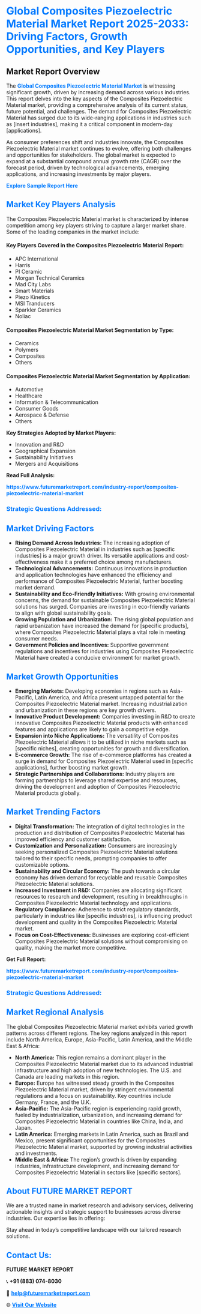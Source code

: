 <h1 style="color: #007BFF;">Global Composites Piezoelectric Material Market Report 2025-2033: Driving Factors, Growth Opportunities, and Key Players</h1>

<section id="overview">
<h2>Market Report Overview</h2>
<p>The <a href="https://www.futuremarketreport.com/industry-report/composites-piezoelectric-material-market" style="color: #007BFF; text-decoration: none;"><strong>Global Composites Piezoelectric Material Market</strong></a> is witnessing significant growth, driven by increasing demand across various industries. This report delves into the key aspects of the Composites Piezoelectric Material market, providing a comprehensive analysis of its current status, future potential, and challenges. The demand for Composites Piezoelectric Material has surged due to its wide-ranging applications in industries such as [insert industries], making it a critical component in modern-day [applications].</p>
<p>As consumer preferences shift and industries innovate, the Composites Piezoelectric Material market continues to evolve, offering both challenges and opportunities for stakeholders. The global market is expected to expand at a substantial compound annual growth rate (CAGR) over the forecast period, driven by technological advancements, emerging applications, and increasing investments by major players.</p>
</section>

<section id="overview">
<p><a href="https://www.futuremarketreport.com/request-sample/reportId=27033" style="color: #007BFF; text-decoration: none;"><strong>Explore Sample Report Here</strong></a></p>
</section>

<section id="key-players">
<h2 style="color: #007BFF;">Market Key Players Analysis</h2>
<p>The Composites Piezoelectric Material market is characterized by intense competition among key players striving to capture a larger market share. Some of the leading companies in the market include:</p>
<h4>Key Players Covered in the Composites Piezoelectric Material Report:</h4>
<ul><li>APC International</li><li>Harris</li><li>PI Ceramic</li><li>Morgan Technical Ceramics</li><li>Mad City Labs</li><li>Smart Materials</li><li>Piezo Kinetics</li><li>MSI Tranducers</li><li>Sparkler Ceramics</li><li>Noliac</li></ul>
<h4>Composites Piezoelectric Material Market Segmentation by Type:</h4>
<ul><li>Ceramics</li><li>Polymers</li><li>Composites</li><li>Others</li></ul>

<h4>Composites Piezoelectric Material Market Segmentation by Application:</h4>
<ul><li>Automotive</li><li>Healthcare</li><li>Information &amp; Telecommunication</li><li>Consumer Goods</li><li>Aerospace &amp; Defense</li><li>Others</li></ul>
<p><strong>Key Strategies Adopted by Market Players:</strong></p>
<ul>
<li>Innovation and R&D</li>
<li>Geographical Expansion</li>
<li>Sustainability Initiatives</li>
<li>Mergers and Acquisitions</li>
</ul>
</section>

<section>
<p><strong>Read Full Analysis: </strong></p><a href="https://www.futuremarketreport.com/industry-report/composites-piezoelectric-material-market" style="color: #007BFF; text-decoration: none;"><strong>https://www.futuremarketreport.com/industry-report/composites-piezoelectric-material-market</strong></a>
<h3 style="color: #007BFF;">Strategic Questions Addressed:</h3>
</section>

<section id="driving-factors">
<h2 style="color: #007BFF;">Market Driving Factors</h2>
<ul>
<li><strong>Rising Demand Across Industries:</strong> The increasing adoption of Composites Piezoelectric Material in industries such as [specific industries] is a major growth driver. Its versatile applications and cost-effectiveness make it a preferred choice among manufacturers.</li>
<li><strong>Technological Advancements:</strong> Continuous innovations in production and application technologies have enhanced the efficiency and performance of Composites Piezoelectric Material, further boosting market demand.</li>
<li><strong>Sustainability and Eco-Friendly Initiatives:</strong> With growing environmental concerns, the demand for sustainable Composites Piezoelectric Material solutions has surged. Companies are investing in eco-friendly variants to align with global sustainability goals.</li>
<li><strong>Growing Population and Urbanization:</strong> The rising global population and rapid urbanization have increased the demand for [specific products], where Composites Piezoelectric Material plays a vital role in meeting consumer needs.</li>
<li><strong>Government Policies and Incentives:</strong> Supportive government regulations and incentives for industries using Composites Piezoelectric Material have created a conducive environment for market growth.</li>
</ul>
</section>

<section id="growth-opportunities">
<h2 style="color: #007BFF;">Market Growth Opportunities</h2>
<ul>
<li><strong>Emerging Markets:</strong> Developing economies in regions such as Asia-Pacific, Latin America, and Africa present untapped potential for the Composites Piezoelectric Material market. Increasing industrialization and urbanization in these regions are key growth drivers.</li>
<li><strong>Innovative Product Development:</strong> Companies investing in R&D to create innovative Composites Piezoelectric Material products with enhanced features and applications are likely to gain a competitive edge.</li>
<li><strong>Expansion into Niche Applications:</strong> The versatility of Composites Piezoelectric Material allows it to be utilized in niche markets such as [specific niches], creating opportunities for growth and diversification.</li>
<li><strong>E-commerce Growth:</strong> The rise of e-commerce platforms has created a surge in demand for Composites Piezoelectric Material used in [specific applications], further boosting market growth.</li>
<li><strong>Strategic Partnerships and Collaborations:</strong> Industry players are forming partnerships to leverage shared expertise and resources, driving the development and adoption of Composites Piezoelectric Material products globally.</li>
</ul>
</section>

<section id="trending-factors">
<h2 style="color: #007BFF;">Market Trending Factors</h2>
<ul>
<li><strong>Digital Transformation:</strong> The integration of digital technologies in the production and distribution of Composites Piezoelectric Material has improved efficiency and customer satisfaction.</li>
<li><strong>Customization and Personalization:</strong> Consumers are increasingly seeking personalized Composites Piezoelectric Material solutions tailored to their specific needs, prompting companies to offer customizable options.</li>
<li><strong>Sustainability and Circular Economy:</strong> The push towards a circular economy has driven demand for recyclable and reusable Composites Piezoelectric Material solutions.</li>
<li><strong>Increased Investment in R&D:</strong> Companies are allocating significant resources to research and development, resulting in breakthroughs in Composites Piezoelectric Material technology and applications.</li>
<li><strong>Regulatory Compliance:</strong> Adherence to strict regulatory standards, particularly in industries like [specific industries], is influencing product development and quality in the Composites Piezoelectric Material market.</li>
<li><strong>Focus on Cost-Effectiveness:</strong> Businesses are exploring cost-efficient Composites Piezoelectric Material solutions without compromising on quality, making the market more competitive.</li>
</ul>
</section>

<section>
<p><strong>Get Full Report: </strong></p><a href="https://www.futuremarketreport.com/industry-report/composites-piezoelectric-material-market" style="color: #007BFF; text-decoration: none;"><strong>https://www.futuremarketreport.com/industry-report/composites-piezoelectric-material-market</strong></a>
<h3 style="color: #007BFF;">Strategic Questions Addressed:</h3>
</section>


<section id="regional-analysis">
<h2 style="color: #007BFF;">Market Regional Analysis</h2>
<p>The global Composites Piezoelectric Material market exhibits varied growth patterns across different regions. The key regions analyzed in this report include North America, Europe, Asia-Pacific, Latin America, and the Middle East & Africa:</p>
<ul>
<li><strong>North America:</strong> This region remains a dominant player in the Composites Piezoelectric Material market due to its advanced industrial infrastructure and high adoption of new technologies. The U.S. and Canada are leading markets in this region.</li>
<li><strong>Europe:</strong> Europe has witnessed steady growth in the Composites Piezoelectric Material market, driven by stringent environmental regulations and a focus on sustainability. Key countries include Germany, France, and the U.K.</li>
<li><strong>Asia-Pacific:</strong> The Asia-Pacific region is experiencing rapid growth, fueled by industrialization, urbanization, and increasing demand for Composites Piezoelectric Material in countries like China, India, and Japan.</li>
<li><strong>Latin America:</strong> Emerging markets in Latin America, such as Brazil and Mexico, present significant opportunities for the Composites Piezoelectric Material market, supported by growing industrial activities and investments.</li>
<li><strong>Middle East & Africa:</strong> The region’s growth is driven by expanding industries, infrastructure development, and increasing demand for Composites Piezoelectric Material in sectors like [specific sectors].</li>
</ul>
</section>

<footer>
<h2 style="color: #007BFF;">About FUTURE MARKET REPORT</h2>
<p>We are a trusted name in market research and advisory services, delivering actionable insights and strategic support to businesses across diverse industries. Our expertise lies in offering:</p>

<p>Stay ahead in today’s competitive landscape with our tailored research solutions.</p>

<h2 style="color: #007BFF;">Contact Us:</h2>
<p><strong>FUTURE MARKET REPORT</strong></p>
<p>📞 <strong>+91 (883) 074-8030</strong></p>
<p>📧 <strong><a href="mailto:help@futuremarketreport.com" style="color: #007BFF;">help@futuremarketreport.com</a></strong></p>
<p>🌐 <strong><a href="https://www.futuremarketreport.com/" style="color: #007BFF;">Visit Our Website</a></strong></p>
</footer>